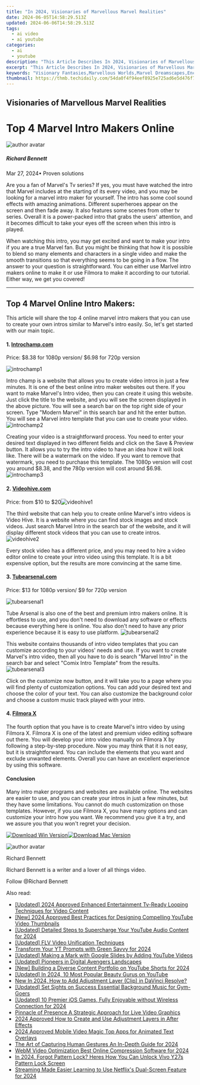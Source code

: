 ```yaml
---
title: "In 2024, Visionaries of Marvellous Marvel Realities"
date: 2024-06-05T14:58:29.513Z
updated: 2024-06-06T14:58:29.513Z
tags:
  - ai video
  - ai youtube
categories:
  - ai
  - youtube
description: "This Article Describes In 2024, Visionaries of Marvellous Marvel Realities"
excerpt: "This Article Describes In 2024, Visionaries of Marvellous Marvel Realities"
keywords: "Visionary Fantasies,Marvellous Worlds,Marvel Dreamscapes,Enchanting Visions,Wondrous Realms,Magic Imaginings,Fanciful Landscapes"
thumbnail: https://thmb.techidaily.com/54da0f4f94eef8925e725ad6e5d476f72d3b4dfe3f3f6a2e608d839212aa9eeb.jpg
---
```


## Visionaries of Marvellous Marvel Realities

# Top 4 Marvel Intro Makers Online

![author avatar](https://images.wondershare.com/filmora/article-images/richard-bennett.jpg)

##### Richard Bennett

 Mar 27, 2024• Proven solutions

Are you a fan of Marvel's Tv series? If yes, you must have watched the intro that Marvel includes at the starting of its every video, and you may be looking for a marvel intro maker for yourself. The intro has some cool sound effects with amazing animations. Different superheroes appear on the screen and then fade away. It also features some scenes from other tv series. Overall it is a power-packed intro that grabs the users' attention, and it becomes difficult to take your eyes off the screen when this intro is played.

When watching this intro, you may get excited and want to make your intro if you are a true Marvel fan. But you might be thinking that how it is possible to blend so many elements and characters in a single video and make the smooth transitions so that everything seems to be going in a flow. The answer to your question is straightforward. You can either use Marlvel intro makers online to make it or use Filmora to make it according to our tutorial. Either way, we get you covered!

---

## **Top 4 Marvel Online Intro Makers:**

This article will share the top 4 online marvel intro makers that you can use to create your own intros similar to Marvel's intro easily. So, let's get started with our main topic.

#### **1\.** [**Introchamp.com**](http://www.introchamp.com)

Price: $8.38 for 1080p version/ $6.98 for 720p version

 ![introchamp1](https://images.wondershare.com/filmora/article-images/introchamp1.png)

Intro champ is a website that allows you to create video intros in just a few minutes. It is one of the best online intro maker websites out there. If you want to make Marvel's Intro video, then you can create it using this website. Just click the title to the website, and you will see the screen displayed in the above picture. You will see a search bar on the top right side of your screen. Type "Modern Marvel" in this search bar and hit the enter button. You will see a Marvel intro template that you can use to create your video.![introchamp2](https://images.wondershare.com/filmora/article-images/introchamp2.png)

Creating your video is a straightforward process. You need to enter your desired text displayed in two different fields and click on the Save & Preview button. It allows you to try the intro video to have an idea how it will look like. There will be a watermark on the video. If you want to remove that watermark, you need to purchase this template. The 1080p version will cost you around $8.38, and the 780p version will cost around $6.98.![introchamp3](https://images.wondershare.com/filmora/article-images/introchamp3.png)

#### **2\.** [**Videohive.com**](https://videohive.net/)

Price: from $10 to $20![videohive1](https://images.wondershare.com/filmora/article-images/videohive1.png)

The third website that can help you to create online Marvel's intro videos is Video Hive. It is a website where you can find stock images and stock videos. Just search Marvel Intro in the search bar of the website, and it will display different stock videos that you can use to create intros. ![videohive2](https://images.wondershare.com/filmora/article-images/videohive2.png)

Every stock video has a different price, and you may need to hire a video editor online to create your intro video using this template. It is a bit expensive option, but the results are more convincing at the same time.

#### **3\.** [**Tubearsenal.com**](https://tubearsenal.com/)

Price: $13 for 1080p version/ $9 for 720p version

 ![tubearsenal1](https://images.wondershare.com/filmora/article-images/tubearsenal1.png)

Tube Arsenal is also one of the best and premium intro makers online. It is effortless to use, and you don't need to download any software or effects because everything here is online. You also don't need to have any prior experience because it is easy to use platform. ![tubearsenal2](https://images.wondershare.com/filmora/article-images/tubearsenal2.png)

This website contains thousands of intro video templates that you can customize according to your videos' needs and use. If you want to create Marvel's intro video, then all you have to do is search "Marvel Intro" in the search bar and select "Comix Intro Template" from the results.![tubearsenal3](https://images.wondershare.com/filmora/article-images/tubearsenal3.png)

Click on the customize now button, and it will take you to a page where you will find plenty of customization options. You can add your desired text and choose the color of your text. You can also customize the background color and choose a custom music track played with your intro.

#### **4\.** [**Filmora X**](https://tools.techidaily.com/wondershare/filmora/download/)

The fourth option that you have is to create Marvel's intro video by using Filmora X. Filmora X is one of the latest and premium video editing software out there. You will develop your intro video manually on Filmora X by following a step-by-step procedure. Now you may think that it is not easy, but it is straightforward. You can include the elements that you want and exclude unwanted elements. Overall you can have an excellent experience by using this software.

#### Conclusion

Many intro maker programs and websites are available online. The websites are easier to use, and you can create your intros in just a few minutes, but they have some limitations. You cannot do much customization on those templates. However, if you use Filmora X, you have many options and can customize your intro how you want. We recommend you give it a try, and we assure you that you won't regret your decision.

[![Download Win Version](https://images.wondershare.com/filmora/guide/download-btn-win.jpg)](https://tools.techidaily.com/wondershare/filmora/download/)[![Download Mac Version](https://images.wondershare.com/filmora/guide/download-btn-mac.jpg)](https://tools.techidaily.com/wondershare/filmora/download/)

![author avatar](https://images.wondershare.com/filmora/article-images/richard-bennett.jpg)

Richard Bennett

Richard Bennett is a writer and a lover of all things video.

Follow @Richard Bennett

<span class="atpl-alsoreadstyle">Also read:</span>
<div><ul>
<li><a href="https://facebook-video-share.techidaily.com/updated-2024-approved-enhanced-entertainment-tv-ready-looping-techniques-for-video-content/"><u>[Updated] 2024 Approved  Enhanced Entertainment  Tv-Ready Looping Techniques for Video Content</u></a></li>
<li><a href="https://facebook-video-share.techidaily.com/new-2024-approved-best-practices-for-designing-compelling-youtube-video-thumbnails/"><u>[New] 2024 Approved  Best Practices for Designing Compelling YouTube Video Thumbnails</u></a></li>
<li><a href="https://facebook-video-share.techidaily.com/updated-detailed-steps-to-supercharge-your-youtube-audio-content-for-2024/"><u>[Updated] Detailed Steps to Supercharge Your YouTube Audio Content for 2024</u></a></li>
<li><a href="https://facebook-video-share.techidaily.com/updated-flv-video-unification-techniques/"><u>[Updated] FLV Video Unification Techniques</u></a></li>
<li><a href="https://facebook-video-share.techidaily.com/transform-your-yt-prompts-with-green-savvy-for-2024/"><u>Transform Your YT Prompts with Green Savvy for 2024</u></a></li>
<li><a href="https://facebook-video-share.techidaily.com/updated-making-a-mark-with-google-slides-by-adding-youtube-videos/"><u>[Updated] Making a Mark with Google Slides by Adding YouTube Videos</u></a></li>
<li><a href="https://facebook-video-share.techidaily.com/updated-pioneers-in-digital-avengers-landscapes/"><u>[Updated] Pioneers in Digital Avengers Landscapes</u></a></li>
<li><a href="https://facebook-video-share.techidaily.com/new-building-a-diverse-content-portfolio-on-youtube-shorts-for-2024/"><u>[New] Building a Diverse Content Portfolio on YouTube Shorts for 2024</u></a></li>
<li><a href="https://facebook-video-share.techidaily.com/updated-in-2024-10-most-popular-beauty-gurus-on-youtube/"><u>[Updated] In 2024, 10 Most Popular Beauty Gurus on YouTube</u></a></li>
<li><a href="https://ai-editing-video.techidaily.com/new-in-2024-how-to-add-adjustment-layer-clip-in-davinci-resolve/"><u>New In 2024, How to Add Adjustment Layer (Clip) in DaVinci Resolve?</u></a></li>
<li><a href="https://extra-approaches.techidaily.com/updated-set-sights-on-success-essential-background-music-for-gym-goers/"><u>[Updated] Set Sights on Success  Essential Background Music for Gym-Goers</u></a></li>
<li><a href="https://video-capture.techidaily.com/updated-10-premier-ios-games-fully-enjoyable-without-wireless-connection-for-2024/"><u>[Updated] 10 Premier iOS Games, Fully Enjoyable without Wireless Connection for 2024</u></a></li>
<li><a href="https://youtube-clips.techidaily.com/pinnacle-of-presence-a-strategic-approach-for-live-video-graphics/"><u>Pinnacle of Presence  A Strategic Approach for Live Video Graphics</u></a></li>
<li><a href="https://ai-video-editing.techidaily.com/2024-approved-how-to-create-and-use-adjustment-layers-in-after-effects/"><u>2024 Approved How to Create and Use Adjustment Layers in After Effects</u></a></li>
<li><a href="https://ai-driven-video-production.techidaily.com/2024-approved-mobile-video-magic-top-apps-for-animated-text-overlays/"><u>2024 Approved Mobile Video Magic Top Apps for Animated Text Overlays</u></a></li>
<li><a href="https://some-guidance.techidaily.com/the-art-of-capturing-human-gestures-an-in-depth-guide-for-2024/"><u>The Art of Capturing Human Gestures  An In-Depth Guide for 2024</u></a></li>
<li><a href="https://smart-video-creator.techidaily.com/webm-video-optimization-best-online-compression-software-for-2024/"><u>WebM Video Optimization Best Online Compression Software for 2024</u></a></li>
<li><a href="https://android-unlock.techidaily.com/in-2024-forgot-pattern-lock-heres-how-you-can-unlock-vivo-y27s-pattern-lock-screen-by-drfone-android/"><u>In 2024, Forgot Pattern Lock? Heres How You Can Unlock Vivo Y27s Pattern Lock Screen</u></a></li>
<li><a href="https://some-guidance.techidaily.com/streaming-made-easier-learning-to-use-netflixs-dual-screen-feature-for-2024/"><u>Streaming Made Easier  Learning to Use Netflix's Dual-Screen Feature for 2024</u></a></li>
</ul></div>

<ins class="adsbygoogle"
      style="display:block"
      data-ad-client="ca-pub-7571918770474297"
      data-ad-slot="8358498916"
      data-ad-format="auto"
      data-full-width-responsive="true"></ins>